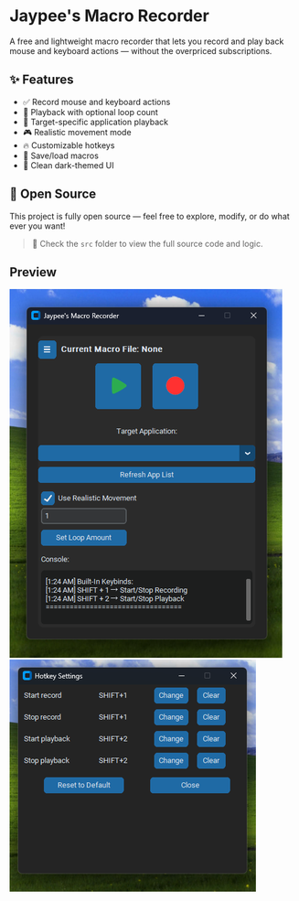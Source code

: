 # Jaypee's Macro Recorder

A free and lightweight macro recorder that lets you record and play back mouse and keyboard actions — without the overpriced subscriptions.

## ✨ Features

- ✅ Record mouse and keyboard actions
- 🔁 Playback with optional loop count
- 🎯 Target-specific application playback
- 🎮 Realistic movement mode
- 🔥 Customizable hotkeys
- 💾 Save/load macros
- 🌙 Clean dark-themed UI

## 📂 Open Source

This project is fully open source — feel free to explore, modify, or do what ever you want!

> 📁 Check the `src` folder to view the full source code and logic.

## Preview
![Preview 1](/preview/screenshot1.png)
![Preview 2](/preview/screenshot2.png)
